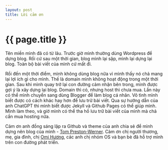 ```yaml
---
layout: post
title: Lời cảm ơn
---
```


{{ page.title }}
================

Tên miền mình đã có từ lâu. Trước giờ mình thường dùng Wordpress để dựng blog. Rồi cứ sau một thời gian, blog mình lại sập, mình lại dựng lại blog. Toàn bộ bài viết của mình cứ mất đi. 

Rồi đến một thời điểm, mình không dùng blog nữa vì mình thấy nó chả mang lại lợi ích gì cho mình. Thế là domain mình không hoạt động trong một thời gian. Sau khi mình quay trở lại con đường cảm nhận bên trong, mình được gợi ý là xây dựng lại blog. Domain thì có, nhưng host thì chưa mua. Lần này có thể mình chuyển sang dùng Blogger để làm blog cá nhân. Vô tình mình biết được có cách khác hay hơn để lưu trữ bài viết. Qua sự hướng dẫn của anh ChatGPT thì mình biết được Jekyll và Github Pages có thể giúp mình. Mình làm theo, và giờ mình có thể tha hồ lưu trữ bài viết của mình mà chả cần mua hosting nữa. 

Cảm ơn anh đồng sáng lập ra Github và theme của anh chia sẻ để mình dựng nên blog của mình - [Tom Preston-Werner](https://tom.preston-werner.com/).
Cảm ơn chị người thương, mẹ, gia đình, chị [Omi Hương](https://omihuong.net/), các anh chị nhóm OS và bạn bè đã hỗ trợ mình trên con đường phát triển. 
